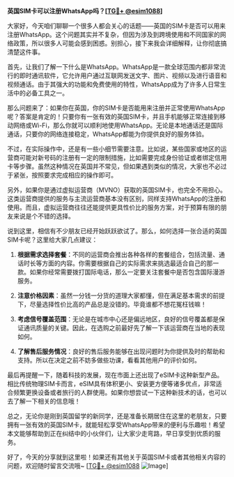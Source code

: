 **英国SIM卡可以注册WhatsApp吗？[[TG💪+ @esim1088](https://t.me/s/esim1088)]**

大家好，今天咱们聊聊一个很多人都会关心的话题——英国的SIM卡是否可以用来注册WhatsApp。这个问题其实并不复杂，但因为涉及到跨境使用和不同国家的网络政策，所以很多人可能会感到困惑。别担心，接下来我会详细解释，让你彻底搞清楚这件事。

首先，让我们了解一下什么是WhatsApp。WhatsApp是一款全球范围内都非常流行的即时通讯软件，它允许用户通过互联网发送文字、图片、视频以及进行语音和视频通话。由于其强大的功能和免费使用的特性，WhatsApp成为了许多人日常生活中的必备工具之一。

那么问题来了：如果你在英国，你的SIM卡是否能用来注册并正常使用WhatsApp呢？答案是肯定的！只要你有一张有效的英国SIM卡，并且手机能够正常连接到移动网络或Wi-Fi，那么你就可以顺利地使用WhatsApp。无论是本地通话还是国际通话，只要你的网络连接稳定，WhatsApp都能为你提供良好的服务体验。

不过，在实际操作中，还是有一些小细节需要注意。比如说，某些国家或地区的运营商可能对新号码的注册有一定的限制措施，比如需要完成身份验证或者绑定信用卡等步骤。虽然这种情况在英国并不常见，但如果遇到类似的情况，大家也不必过于紧张，按照要求完成相应的操作即可。

另外，如果你是通过虚拟运营商（MVNO）获取的英国SIM卡，也完全不用担心。这类运营商提供的服务与主流运营商基本没有区别，同样支持WhatsApp的注册和使用。而且，虚拟运营商往往还能提供更具性价比的服务方案，对于预算有限的朋友来说是个不错的选择。

说到这里，相信有不少朋友已经开始跃跃欲试了。那么，如何选择一张合适的英国SIM卡呢？这里给大家几点建议：

1. **根据需求选择套餐**：不同的运营商会推出各种各样的套餐组合，包括流量、通话时长等方面的内容。你需要根据自己的实际需求来挑选最适合自己的那一款。如果你经常需要拨打国际电话，那么一定要关注套餐中是否包含国际漫游服务。

2. **注意价格因素**：虽然一分钱一分货的道理大家都懂，但在满足基本需求的前提下，尽量选择性价比高的产品总是没错的。毕竟谁都不想花冤枉钱嘛！

3. **考虑信号覆盖范围**：无论是在城市中心还是偏远地区，良好的信号覆盖都是保证通讯质量的关键。因此，在选购之前最好先了解一下该运营商在当地的表现如何。

4. **了解售后服务情况**：良好的售后服务能够在出现问题时为你提供及时的帮助和支持。所以在决定之前不妨多做些功课，看看其他用户的评价如何。

最后再提醒一下，随着科技的发展，现在市面上还出现了eSIM卡这种新型产品。相比传统物理SIM卡而言，eSIM具有体积更小、安装更方便等诸多优点，非常适合频繁更换设备或者旅行的人群使用。如果你想尝试一下这种新技术的话，也可以去了解一下相关的信息哦！

总之，无论你是刚到英国留学的新同学，还是准备长期居住在这里的老朋友，只要拥有一张有效的英国SIM卡，就能轻松享受WhatsApp带来的便利与乐趣啦！希望本文能够帮助到正在纠结中的小伙伴们，让大家少走弯路，早日享受到优质的服务。

好了，今天的分享就到这里啦！如果还有其他关于英国SIM卡或者其他相关内容的问题，欢迎随时留言交流哦~ [[TG💪+ @esim1088](https://t.me/s/esim1088) ![Image](https://i.postimg.cc/4NQfJmqS/Snipaste-2025-05-13-00-14-12.png)]